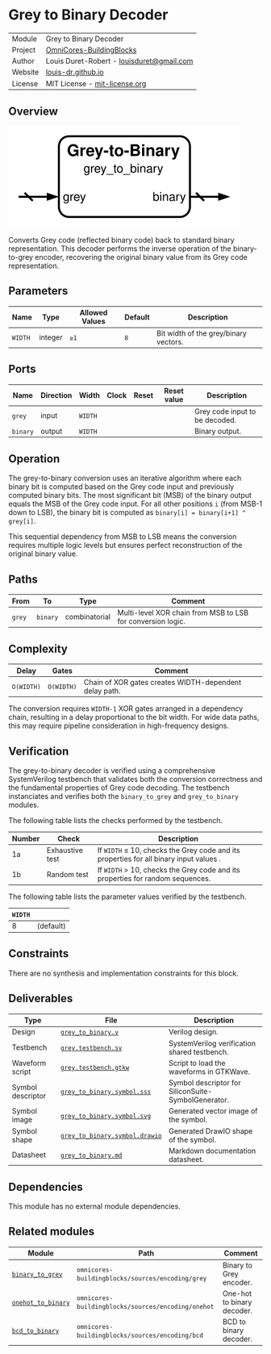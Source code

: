 # Grey to Binary Decoder

|         |                                                                                  |
| ------- | -------------------------------------------------------------------------------- |
| Module  | Grey to Binary Decoder                                                           |
| Project | [OmniCores-BuildingBlocks](https://github.com/Louis-DR/OmniCores-BuildingBlocks) |
| Author  | Louis Duret-Robert - [louisduret@gmail.com](mailto:louisduret@gmail.com)         |
| Website | [louis-dr.github.io](https://louis-dr.github.io)                                 |
| License | MIT License - [mit-license.org](https://mit-license.org)                         |

## Overview

![grey_to_binary](grey_to_binary.symbol.svg)

Converts Grey code (reflected binary code) back to standard binary representation. This decoder performs the inverse operation of the binary-to-grey encoder, recovering the original binary value from its Grey code representation.

## Parameters

| Name    | Type    | Allowed Values | Default | Description                           |
| ------- | ------- | -------------- | ------- | ------------------------------------- |
| `WIDTH` | integer | `≥1`           | `8`     | Bit width of the grey/binary vectors. |

## Ports

| Name     | Direction | Width   | Clock | Reset | Reset value | Description                    |
| -------- | --------- | ------- | ----- | ----- | ----------- | ------------------------------ |
| `grey`   | input     | `WIDTH` |       |       |             | Grey code input to be decoded. |
| `binary` | output    | `WIDTH` |       |       |             | Binary output.                 |

## Operation

The grey-to-binary conversion uses an iterative algorithm where each binary bit is computed based on the Grey code input and previously computed binary bits. The most significant bit (MSB) of the binary output equals the MSB of the Grey code input. For all other positions `i` (from MSB-1 down to LSB), the binary bit is computed as `binary[i] = binary[i+1] ^ grey[i]`.

This sequential dependency from MSB to LSB means the conversion requires multiple logic levels but ensures perfect reconstruction of the original binary value.

## Paths

| From   | To       | Type          | Comment                                                     |
| ------ | -------- | ------------- | ----------------------------------------------------------- |
| `grey` | `binary` | combinatorial | Multi-level XOR chain from MSB to LSB for conversion logic. |

## Complexity

| Delay      | Gates      | Comment                                                |
| ---------- | ---------- | ------------------------------------------------------ |
| `O(WIDTH)` | `O(WIDTH)` | Chain of XOR gates creates WIDTH-dependent delay path. |

The conversion requires `WIDTH-1` XOR gates arranged in a dependency chain, resulting in a delay proportional to the bit width. For wide data paths, this may require pipeline consideration in high-frequency designs.

## Verification

The grey-to-binary decoder is verified using a comprehensive SystemVerilog testbench that validates both the conversion correctness and the fundamental properties of Grey code decoding. The testbench instanciates and verifies both the `binary_to_grey` and `grey_to_binary` modules.

The following table lists the checks performed by the testbench.

| Number | Check           | Description                                                                            |
| ------ | --------------- | -------------------------------------------------------------------------------------- |
| 1a     | Exhaustive test | If `WIDTH` ≤ 10, checks the Grey code and its properties for all binary input values . |
| 1b     | Random test     | If `WIDTH` > 10, checks the Grey code and its properties for random sequences.         |

The following table lists the parameter values verified by the testbench.

| `WIDTH` |           |
| ------- | --------- |
| 8       | (default) |

## Constraints

There are no synthesis and implementation constraints for this block.

## Deliverables

| Type              | File                                                           | Description                                         |
| ----------------- | -------------------------------------------------------------- | --------------------------------------------------- |
| Design            | [`grey_to_binary.v`](grey_to_binary.v)                         | Verilog design.                                     |
| Testbench         | [`grey.testbench.sv`](grey.testbench.sv)                       | SystemVerilog verification shared testbench.        |
| Waveform script   | [`grey.testbench.gtkw`](grey.testbench.gtkw)                   | Script to load the waveforms in GTKWave.            |
| Symbol descriptor | [`grey_to_binary.symbol.sss`](grey_to_binary.symbol.sss)       | Symbol descriptor for SiliconSuite-SymbolGenerator. |
| Symbol image      | [`grey_to_binary.symbol.svg`](grey_to_binary.symbol.svg)       | Generated vector image of the symbol.               |
| Symbol shape      | [`grey_to_binary.symbol.drawio`](grey_to_binary.symbol.drawio) | Generated DrawIO shape of the symbol.               |
| Datasheet         | [`grey_to_binary.md`](grey_to_binary.md)                       | Markdown documentation datasheet.                   |

## Dependencies

This module has no external module dependencies.

## Related modules

| Module                                              | Path                                               | Comment                    |
| --------------------------------------------------- | -------------------------------------------------- | -------------------------- |
| [`binary_to_grey`](binary_to_grey.md)               | `omnicores-buildingblocks/sources/encoding/grey`   | Binary to Grey encoder.    |
| [`onehot_to_binary`](../onehot/onehot_to_binary.md) | `omnicores-buildingblocks/sources/encoding/onehot` | One-hot to binary decoder. |
| [`bcd_to_binary`](bcd_to_binary.md)                 | `omnicores-buildingblocks/sources/encoding/bcd`    | BCD to binary decoder.     |
